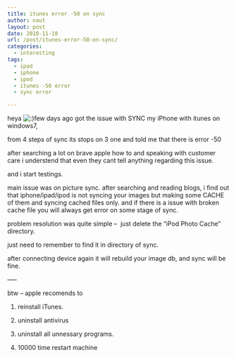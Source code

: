 ```yaml
---
title: itunes error -50 on sync
author: naut
layout: post
date: 2010-11-18
url: /post/itunes-error-50-on-sync/
categories:
  - interesting
tags:
  - ipad
  - iphone
  - ipod
  - itunes -50 error
  - sync error

---
```

heya  <img src="http://i1.wp.com/nazaretyan.com/wp-includes/images/smilies/icon_smile.gif?w=625" alt=":)" class="wp-smiley" data-recalc-dims="1" />few days ago got the issue with SYNC my iPhone with itunes on windows7,

from 4 steps of sync its stops on 3 one and told me that there is error -50

after searching a lot on brave apple how to and speaking with customer care i understend that even they cant tell anything regarding this issue.

and i start testings.


main issue was on picture sync. after searching and reading blogs, i find out that iphone/ipad/ipod is not syncing your images but making some CACHE of them and syncing cached files only. and if there is a issue with broken cache file you will always get error on some stage of sync.

problem resolution was quite simple &#8211;  just delete the &#8220;iPod Photo Cache&#8221; directory.

just need to remember to find it in directory of sync.

after connecting device again it will rebuild your image db, and sync will be fine.

&#8212;&#8211;

btw &#8211; apple recomends to

1. reinstall iTunes.

2. uninstall antivirus

3. uninstall all unnessary programs.

4. 10000 time restart machine
